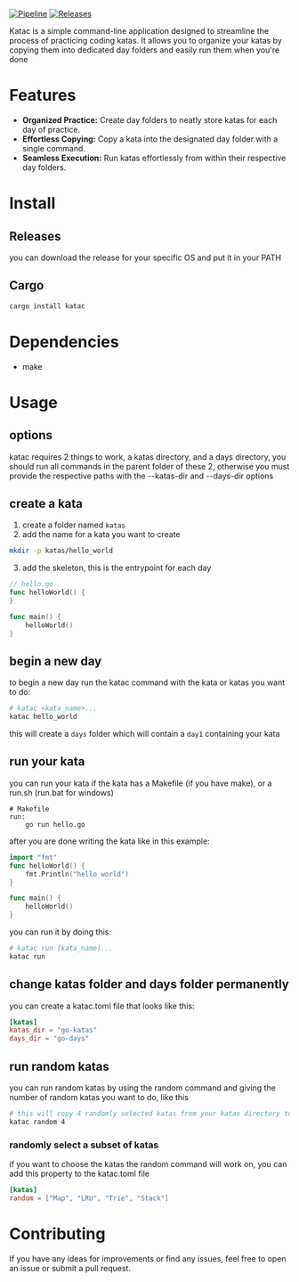 [![Pipeline](https://github.com/aldevv/katac/actions/workflows/pipeline.yml/badge.svg)](https://github.com/aldevv/katac/actions/workflows/pipeline.yml) 
[![Releases](https://github.com/aldevv/katac/actions/workflows/release.yml/badge.svg)](https://github.com/aldevv/katac/actions/workflows/release.yml) 

Katac is a simple command-line application designed to streamline the process of practicing coding katas. It allows you to organize your katas by copying them into dedicated day folders and easily run them when you're done

# Features

- **Organized Practice:** Create day folders to neatly store katas for each day of practice.
- **Effortless Copying:** Copy a kata into the designated day folder with a single command.
- **Seamless Execution:** Run katas effortlessly from within their respective day folders.

# Install
## Releases
you can download the release for your specific OS and put it in your PATH

## Cargo
```bash
cargo install katac
```

# Dependencies
- make

# Usage
## options
katac requires 2 things to work, a katas directory, and a days directory, you should run all
commands in the parent folder of these 2, otherwise you must provide the respective paths with the
--katas-dir and --days-dir options


## create a kata
1. create a folder named `katas` 
2. add the name for a kata you want to create
```bash
mkdir -p katas/hello_world
```
3. add the skeleton, this is the entrypoint for each day
```go
// hello.go
func helloWorld() {
}

func main() {
    helloWorld()
}
```

## begin a new day
to begin a new day run the katac command with the kata or katas you want to do:
```bash
# katac <kata_name>...
katac hello_world
```
this will create a `days` folder which will contain a `day1` containing your kata

## run your kata
you can run your kata if the kata has a Makefile (if you have make), or a run.sh (run.bat for windows)
```make
# Makefile
run:
	go run hello.go
```

after you are done writing the kata like in this example:
```go
import "fmt"
func helloWorld() {
    fmt.Println("hello world")
}

func main() {
    helloWorld()
}
```
you can run it by doing this:
```bash
# katac run [kata_name]...
katac run
```

## change katas folder and days folder permanently
you can create a katac.toml file that looks like this:
```toml
[katas]
katas_dir = "go-katas"
days_dir = "go-days"
```

## run random katas
you can run random katas by using the random command and giving the number of random katas
you want to do, like this
```bash
# this will copy 4 randomly selected katas from your katas directory to your days directory
katac random 4
```
### randomly select a subset of katas
if you want to choose the katas the random command will work on, you can add this property to
the katac.toml file
```toml
[katas]
random = ["Map", "LRU", "Trie", "Stack"]
```

# Contributing
If you have any ideas for improvements or find any issues, feel free to open an issue or submit a pull request.

